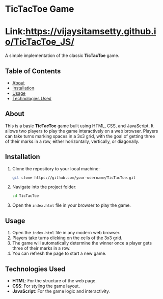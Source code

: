 # TicTacToe Game
# Link:https://vijaysitamsetty.github.io/TicTacToe_JS/

A simple implementation of the classic **TicTacToe** game.

## Table of Contents
- [About](#about)
- [Installation](#installation)
- [Usage](#usage)
- [Technologies Used](#technologies-used)

## About

This is a basic **TicTacToe** game built using HTML, CSS, and JavaScript. It allows two players to play the game interactively on a web browser. Players can take turns marking spaces in a 3x3 grid, with the goal of getting three of their marks in a row, either horizontally, vertically, or diagonally.

## Installation

1. Clone the repository to your local machine:

    ```bash
    git clone https://github.com/your-username/TicTacToe.git
    ```

2. Navigate into the project folder:

    ```bash
    cd TicTacToe
    ```

3. Open the `index.html` file in your browser to play the game.

## Usage

1. Open the `index.html` file in any modern web browser.
2. Players take turns clicking on the cells of the 3x3 grid.
3. The game will automatically determine the winner once a player gets three of their marks in a row.
4. You can refresh the page to start a new game.

## Technologies Used

- **HTML**: For the structure of the web page.
- **CSS**: For styling the game layout.
- **JavaScript**: For the game logic and interactivity.


